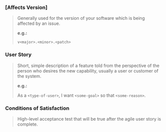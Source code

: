### [Affects Version]

> Generally used for the version of your software which is being affected by an issue.
>
> **e.g.:**
>
> `v<major>.<minor>.<patch>`

### User Story

> Short, simple description of a feature told from the perspective of the person who desires the new capability, usually a user or customer of the system.
>
> **e.g.:**
>
> As a `<type-of-user>`, I want `<some-goal>` so that `<some-reason>`.

### Conditions of Satisfaction

> High-level acceptance test that will be true after the agile user story is complete.
